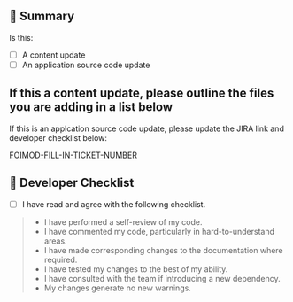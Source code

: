 ## 🎯 Summary

Is this:

- [ ] A content update
- [ ] An application source code update

If this a content update, please outline the files you are adding in a list below
- 


If this is an applcation source code update, please update the JIRA link and developer checklist below:
<!-- COMPLETE JIRA LINK BELOW -->  
[FOIMOD-FILL-IN-TICKET-NUMBER](https://citz-cirmo.atlassian.net/browse/FOIMOD-)

<!-- PROVIDE BELOW an explanation of your changes and any supporting images -->

## 🔰 Developer Checklist

- [ ] I have read and agree with the following checklist.

> - I have performed a self-review of my code.
> - I have commented my code, particularly in hard-to-understand areas.
> - I have made corresponding changes to the documentation where required.
> - I have tested my changes to the best of my ability.
> - I have consulted with the team if introducing a new dependency.
> - My changes generate no new warnings.
